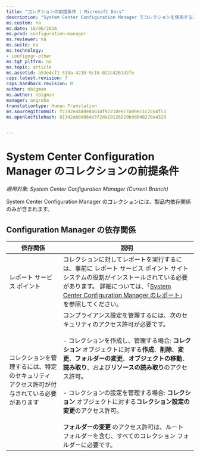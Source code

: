 ```yaml
---
title: "コレクションの前提条件 | Microsoft Docs"
description: "System Center Configuration Manager でコレクションを使用するための前提条件について説明します。"
ms.custom: na
ms.date: 10/06/2016
ms.prod: configuration-manager
ms.reviewer: na
ms.suite: na
ms.technology:
- configmgr-other
ms.tgt_pltfrm: na
ms.topic: article
ms.assetid: a53e4cf1-518a-4210-9c16-022c4261d2fe
caps.latest.revision: 7
caps.handback.revision: 0
author: nbigman
ms.author: nbigman
manager: angrobe
translationtype: Human Translation
ms.sourcegitcommit: fc392e4440e84614f92218e9c7a09ec1c2c64f53
ms.openlocfilehash: 81342ab0d064e3f2da19126819bdd048270a4320


---
```

# <a name="prerequisites-for-collections-in-system-center-configuration-manager"></a>System Center Configuration Manager のコレクションの前提条件

*適用対象: System Center Configuration Manager (Current Branch)*

System Center Configuration Manager のコレクションには、製品内依存関係のみが含まれます。  

## <a name="configuration-manager-dependencies"></a>Configuration Manager の依存関係  

|依存関係|説明|  
|----------------|----------------------|  
|レポート サービス ポイント|コレクションに対してレポートを実行するには、事前に レポート サービス ポイント サイト システムの役割がインストールされている必要があります。 詳細については、「[System Center Configuration Manager のレポート](../../../../core/servers/manage/reporting.md)」を参照してください。|  
|コレクションを管理するには、特定のセキュリティ アクセス許可が付与されている必要があります|コンプライアンス設定を管理するには、次のセキュリティのアクセス許可が必要です。<br /><br /> - コレクションを作成し、管理する場合: **コレクション** オブジェクトに対する**作成**、**削除**、**変更**、**フォルダーの変更**、**オブジェクトの移動**、**読み取り**、および**リソースの読み取り**のアクセス許可。<br /><br /> - コレクションの設定を管理する場合: **コレクション** オブジェクトに対する**コレクション設定の変更**のアクセス許可。<br /><br /> **フォルダーの変更** のアクセス許可は、ルート フォルダーを含む、すべてのコレクション フォルダーに必要です。|  



<!--HONumber=Dec16_HO3-->



